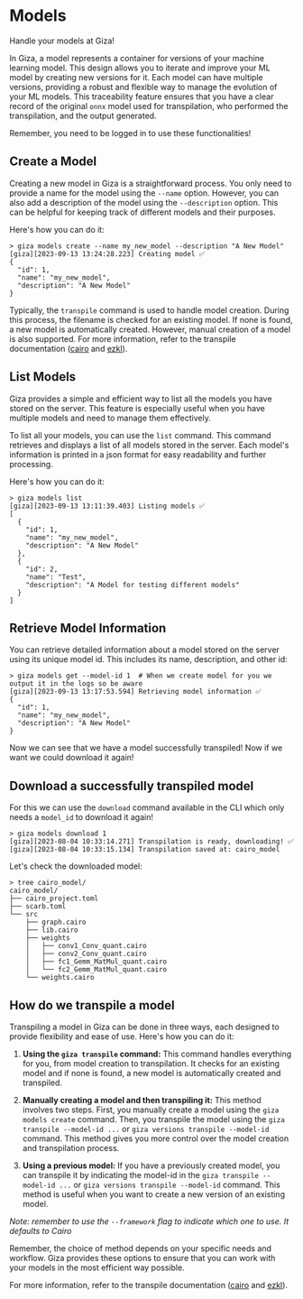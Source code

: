 # Models

Handle your models at Giza!

In Giza, a model represents a container for versions of your machine learning model. This design allows you to iterate and improve your ML model by creating new versions for it. Each model can have multiple versions, providing a robust and flexible way to manage the evolution of your ML models. This traceability feature ensures that you have a clear record of the original `onnx` model used for transpilation, who performed the transpilation, and the output generated.

Remember, you need to be logged in to use these functionalities!

## Create a Model

Creating a new model in Giza is a straightforward process. You only need to provide a name for the model using the `--name` option. However, you can also add a description of the model using the `--description` option. This can be helpful for keeping track of different models and their purposes.

Here's how you can do it:

```console
> giza models create --name my_new_model --description "A New Model"
[giza][2023-09-13 13:24:28.223] Creating model ✅ 
{
  "id": 1,
  "name": "my_new_model",
  "description": "A New Model"
}
```

Typically, the `transpile` command is used to handle model creation. During this process, the filename is checked for an existing model. If none is found, a new model is automatically created. However, manual creation of a model is also supported. For more information, refer to the transpile documentation ([cairo](../frameworks/cairo/transpile.md) and [ezkl](../frameworks/ezkl/transpile.md)).

## List Models

Giza provides a simple and efficient way to list all the models you have stored on the server. This feature is especially useful when you have multiple models and need to manage them effectively.

To list all your models, you can use the `list` command. This command retrieves and displays a list of all models stored in the server. Each model's information is printed in a json format for easy readability and further processing.

Here's how you can do it:

```console
> giza models list
[giza][2023-09-13 13:11:39.403] Listing models ✅ 
[
  {
    "id": 1,
    "name": "my_new_model",
    "description": "A New Model"
  },
  {
    "id": 2,
    "name": "Test",
    "description": "A Model for testing different models"
  }
]
```

## Retrieve Model Information

You can retrieve detailed information about a model stored on the server using its unique model id. This includes its name, description, and other id:

```console
> giza models get --model-id 1  # When we create model for you we output it in the logs so be aware
[giza][2023-09-13 13:17:53.594] Retrieving model information ✅ 
{
  "id": 1,
  "name": "my_new_model",
  "description": "A New Model"
}
```

Now we can see that we have a model successfully transpiled! Now if we want we could download it again!

## Download a successfully transpiled model

For this we can use the `download` command available in the CLI which only needs a `model_id` to download it again!

```console
> giza models download 1
[giza][2023-08-04 10:33:14.271] Transpilation is ready, downloading! ✅
[giza][2023-08-04 10:33:15.134] Transpilation saved at: cairo_model
```

Let's check the downloaded model:

```console
> tree cairo_model/
cairo_model/
├── cairo_project.toml
├── scarb.toml
└── src
    ├── graph.cairo
    ├── lib.cairo
    ├── weights
    │   ├── conv1_Conv_quant.cairo
    │   ├── conv2_Conv_quant.cairo
    │   ├── fc1_Gemm_MatMul_quant.cairo
    │   └── fc2_Gemm_MatMul_quant.cairo
    └── weights.cairo
```

## How do we transpile a model

Transpiling a model in Giza can be done in three ways, each designed to provide flexibility and ease of use. Here's how you can do it:

1. **Using the `giza transpile` command:** This command handles everything for you, from model creation to transpilation. It checks for an existing model and if none is found, a new model is automatically created and transpiled.

2. **Manually creating a model and then transpiling it:** This method involves two steps. First, you manually create a model using the `giza models create` command. Then, you transpile the model using the `giza transpile --model-id ...` or `giza versions transpile --model-id` command. This method gives you more control over the model creation and transpilation process.

3. **Using a previous model:** If you have a previously created model, you can transpile it by indicating the model-id in the `giza transpile --model-id ...` or `giza versions transpile --model-id` command. This method is useful when you want to create a new version of an existing model.

*Note: remember to use the `--framework` flag to indicate which one to use. It defaults to Cairo*

Remember, the choice of method depends on your specific needs and workflow. Giza provides these options to ensure that you can work with your models in the most efficient way possible.

For more information, refer to the transpile documentation ([cairo](../frameworks/cairo/transpile.md) and [ezkl](../frameworks/ezkl/transpile.md)).
